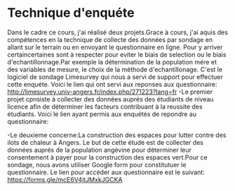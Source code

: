 # Technique d'enquéte
Dans le cadre ce cours, j'ai réalisé deux projets.Grace à cours, 
j'ai aquis des compétences en la technique de collecte des données par 
sondage en allant sur le terrain ou en envoyant le questionnaire en ligne.
Pour y arriver certaincertaines sont à respecter pour eviter le biais
de selection ou le biais d'echantillonnage.Par exemple la détermination 
de la population mére et des variables de mesure,  le choix de la 
méthode d'echantillonage. C'est le logiciel de sondage Limesurvey
qui nous a servi de support pour effectuer cette enquéte.
Voici le lien qui ont servi aux reponses aux questionnaire:
http://limesurvey.univ-angers.fr/index.php/271223?lang=fr
-Le premier projet cpnsiste à collecter des données auprés 
des étudiants de niveau licence afin de déterminer les facteurs 
contribuant à la reussite des étudiants.
Voici le lien ayant permis aux enquétés de repondre au questionnaire:

-Le deuxieme concerne:La construction des espaces pour lutter
contre des ilots de chaleur à Angers. Le but de cette étude
est de collecter des données auprés de la population 
angévine pour déterminer leur consentement à payer pour 
la construction des espaces vert.Pour ce sondage,
nous avons utiliser Google form pour constitutuer le questionnaire.
Le lien pour accéder 
aux questionnaire est le suivant:
https://forms.gle/mcE6V4jtJMxkJGCKA
